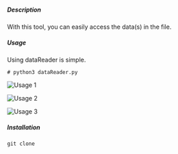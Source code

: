 
##### Description
With this tool, you can easily access the data(s) in the file.

##### Usage
Using dataReader is simple.

```
# python3 dataReader.py
```
![Usage 1](https://i.hizliresim.com/8nmvtq0.png)

![Usage 2](https://i.hizliresim.com/g6hnual.png)

![Usage 3](https://i.hizliresim.com/43tywdh.png)

##### Installation
```
git clone 
```
